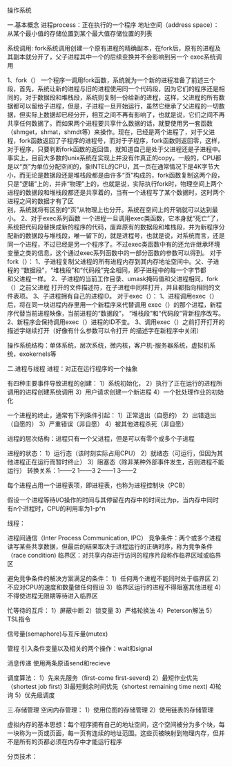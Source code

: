 操作系统

一.基本概念
进程process：正在执行的一个程序
地址空间（address space）：从某个最小值的存储位置到某个最大值存储位置的列表

系统调用:
fork系统调用创建一个原有进程的精确副本，在fork后，原有的进程及其副本就分开了，父子进程其中一个的后续变换并不会影响到另一个
exec系统调用

1、fork（）
    一个程序一调用fork函数，系统就为一个新的进程准备了前述三个段，首先，系统让新的进程与旧的进程使用同一个代码段，因为它们的程序还是相同的，对于数据段和堆栈段，系统则复制一份给新的进程，这样，父进程的所有数据都可以留给子进程，但是，子进程一旦开始运行，虽然它继承了父进程的一切数据，但实际上数据却已经分开，相互之间不再有影响了，也就是说，它们之间不再共享任何数据了。而如果两个进程要共享什么数据的话，就要使用另一套函数（shmget，shmat，shmdt等）来操作。现在，已经是两个进程了，对于父进程，fork函数返回了子程序的进程号，而对于子程序，fork函数则返回零，这样，对于程序，只要判断fork函数的返回值，就知道自己是处于父进程还是子进程中。
   事实上，目前大多数的unix系统在实现上并没有作真正的copy。一般的，CPU都是以“页”为单位分配空间的，象INTEL的CPU，其一页在通常情况下是4K字节大小，而无论是数据段还是堆栈段都是由许多“页”构成的，fork函数复制这两个段，只是“逻辑”上的，并非“物理”上的，也就是说，实际执行fork时，物理空间上两个进程的数据段和堆栈段都还是共享着的，当有一个进程写了某个数据时，这时两个进程之间的数据才有了区  
别，系统就将有区别的“页”从物理上也分开。系统在空间上的开销就可以达到最小。
2、对于exec系列函数
    一个进程一旦调用exec类函数，它本身就“死亡”了，系统把代码段替换成新的程序的代码，废弃原有的数据段和堆栈段，并为新程序分配新的数据段与堆栈段，唯一留下的，就是进程号，也就是说，对系统而言，还是同一个进程，不过已经是另一个程序了。不过exec类函数中有的还允许继承环境变量之类的信息，这个通过exec系列函数中的一部分函数的参数可以得到。
对于fork（）：
1、子进程复制父进程的所有进程内存到其内存地址空间中。父、子进程的
“数据段”，“堆栈段”和“代码段”完全相同，即子进程中的每一个字节都  
  和父进程一样。
2、子进程的当前工作目录、umask掩码值和父进程相同，fork（）之前父进程
  打开的文件描述符，在子进程中同样打开，并且都指向相同的文件表项。
3、子进程拥有自己的进程ID。
对于exec（）：
1、进程调用exec（）后，将在同一块进程内存里用一个新程序来代替调用
  exec（）的那个进程，新程序代替当前进程映像，当前进程的“数据段”，
“堆栈段”和“代码段”背新程序改写。
2、新程序会保持调用exec（）进程的ID不变。
3、调用exec（）之前打开打开的描述字继续打开（好像有什么参数可以令打开
  的描述字在新程序中关闭）

操作系统结构：单体系统，层次系统，微内核，客户机-服务器系统，虚拟机系统，exokernels等

二.进程与线程
进程：对正在运行程序的一个抽象

有四种主要事件导致进程的创建：
1）系统初始化，
2）执行了正在运行的进程所调用的进程创建系统调用
3）用户请求创建一个新进程
4）一个批处理作业的初始化

一个进程的终止，通常有下列条件引起：
1）正常退出（自愿的）
2）出错退出（自愿的）
3）严重错误（非自愿）
4）被其他进程杀死（非自愿）

进程的层次结构：进程只有一个父进程，但是可以有零个或多个子进程

进程的状态：
1）运行态（该时刻实际占用CPU）
2）就绪态（可运行，但因为其他进程正在运行而暂时终止）
3）阻塞态（除非某种外部事件发生，否则进程不能运行）
转换关系：1——2                   1——3                 2——1                3——2

每个进程占用一个进程表项，即进程表，也称为进程控制块（PCB）

假设一个进程等待I/O操作的时间与其停留在内存中的时间比为p，当内存中同时有n个进程时，CPU的利用率为1-p^n

线程：

进程间通信（Inter Process Communication, IPC）
竞争条件：两个或多个进程读写某些共享数据，但最后的结果取决于进程运行的正确时序，称为竞争条件（race condition)
临界区：对共享内存进行访问的程序片段称作临界区域或临界区

避免竞争条件的解决方案满足的条件：
1）任何两个进程不能同时处于临界区
2）不应对CPU的速度和数量做任何假设
3）临界区运行的进程不得阻塞其他进程
4）不得使进程无限期等待进入临界区

忙等待的互斥：
1）屏蔽中断
2）锁变量
3）严格轮换法
4）Peterson解法
5）TSL指令

信号量(semaphore)与互斥量(mutex)

管程
引入条件变量以及相关的两个操作：wait和signal

消息传递
使用两条原语send和recieve

调度算法：
1）先来先服务（first-come first-severd)
2）最短作业优先（shortest job first)
3)最短剩余时间优先（shortest remaining time next)
4)轮询
5）优先级调度

三.存储管理
空闲内存管理：
1）使用位图的存储管理
2）使用链表的存储管理

虚拟内存的基本思想：每个程序拥有自己的地址空间，这个空间被分为多个块，每一块称为一页或页面，每一页有连续的地址范围。这些页被映射到物理内存，但并不是所有的页都必须在内存中才能运行程序

分页技术：

